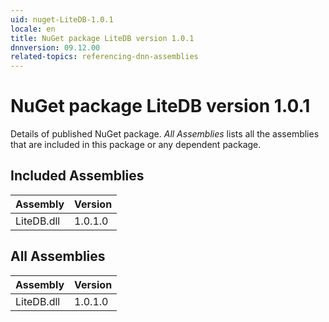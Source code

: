 ```yaml
---
uid: nuget-LiteDB-1.0.1
locale: en
title: NuGet package LiteDB version 1.0.1
dnnversion: 09.12.00
related-topics: referencing-dnn-assemblies
---
```


# NuGet package LiteDB version 1.0.1
Details of published NuGet package.
*All Assemblies* lists all the assemblies that are included in this package or any dependent package.

## Included Assemblies

|Assembly|Version|
|---|---|
|LiteDB.dll|1.0.1.0|

## All Assemblies

|Assembly|Version|
|---|---|
|LiteDB.dll|1.0.1.0|

